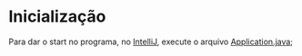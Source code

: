 # Inicialização

Para dar o start no programa, no [IntelliJ](https://www.jetbrains.com/idea/), execute o arquivo [Application.java](https://github.com/leticiacoelho/LinO/blob/master/src/main/java/linO/Application.java);
